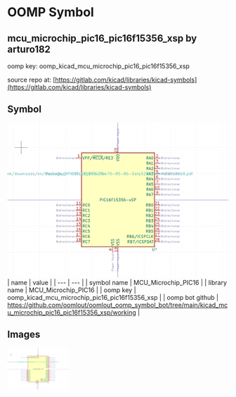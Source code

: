 # OOMP Symbol  
## mcu_microchip_pic16_pic16f15356_xsp  by arturo182  
  
oomp key: oomp_kicad_mcu_microchip_pic16_pic16f15356_xsp  
  
source repo at: [https://gitlab.com/kicad/libraries/kicad-symbols](https://gitlab.com/kicad/libraries/kicad-symbols)  
## Symbol  
  
[![working.png](working_600.png)](working.png)  
| name | value | 
| --- | --- | 
| symbol name | MCU_Microchip_PIC16 | 
| library name | MCU_Microchip_PIC16 | 
| oomp key | oomp_kicad_mcu_microchip_pic16_pic16f15356_xsp | 
| oomp bot github | https://github.com/oomlout/oomlout_oomp_symbol_bot/tree/main/kicad_mcu_microchip_pic16_pic16f15356_xsp/working | 
## Images  
  
[![working.png](working_140.png)](working.png)  

